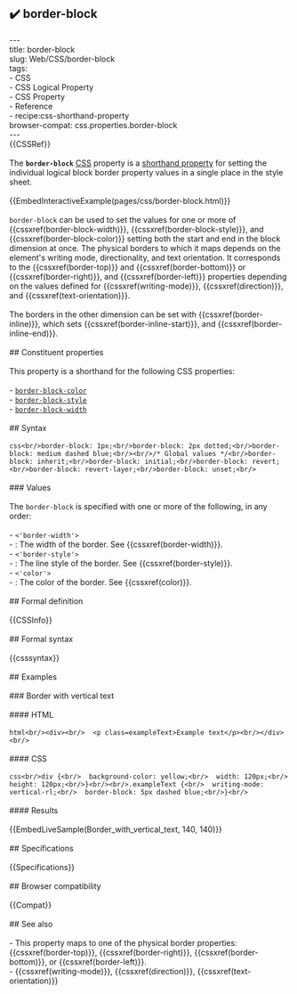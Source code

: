 ## ✔️ border-block 
 ---<br/>title: border-block<br/>slug: Web/CSS/border-block<br/>tags:<br/>  - CSS<br/>  - CSS Logical Property<br/>  - CSS Property<br/>  - Reference<br/>  - recipe:css-shorthand-property<br/>browser-compat: css.properties.border-block<br/>---<br/>{{CSSRef}}<br/><br/>The **`border-block`** [CSS](/en-US/docs/Web/CSS) property is a [shorthand property](/en-US/docs/Web/CSS/Shorthand_properties) for setting the individual logical block border property values in a single place in the style sheet.<br/><br/>{{EmbedInteractiveExample(pages/css/border-block.html)}}<br/><br/>`border-block` can be used to set the values for one or more of {{cssxref(border-block-width)}}, {{cssxref(border-block-style)}}, and {{cssxref(border-block-color)}} setting both the start and end in the block dimension at once. The physical borders to which it maps depends on the element's writing mode, directionality, and text orientation. It corresponds to the {{cssxref(border-top)}} and {{cssxref(border-bottom)}} or {{cssxref(border-right)}}, and {{cssxref(border-left)}} properties depending on the values defined for {{cssxref(writing-mode)}}, {{cssxref(direction)}}, and {{cssxref(text-orientation)}}.<br/><br/>The borders in the other dimension can be set with {{cssxref(border-inline)}}, which sets {{cssxref(border-inline-start)}}, and {{cssxref(border-inline-end)}}.<br/><br/>## Constituent properties<br/><br/>This property is a shorthand for the following CSS properties:<br/><br/>- [`border-block-color`](/en-US/docs/Web/CSS/border-block-color)<br/>- [`border-block-style`](/en-US/docs/Web/CSS/border-block-style)<br/>- [`border-block-width`](/en-US/docs/Web/CSS/border-block-width)<br/><br/>## Syntax<br/><br/>```css<br/>border-block: 1px;<br/>border-block: 2px dotted;<br/>border-block: medium dashed blue;<br/><br/>/* Global values */<br/>border-block: inherit;<br/>border-block: initial;<br/>border-block: revert;<br/>border-block: revert-layer;<br/>border-block: unset;<br/>```<br/><br/>### Values<br/><br/>The `border-block` is specified with one or more of the following, in any order:<br/><br/>- `<'border-width'>`<br/>  - : The width of the border. See {{cssxref(border-width)}}.<br/>- `<'border-style'>`<br/>  - : The line style of the border. See {{cssxref(border-style)}}.<br/>- `<'color'>`<br/>  - : The color of the border. See {{cssxref(color)}}.<br/><br/>## Formal definition<br/><br/>{{CSSInfo}}<br/><br/>## Formal syntax<br/><br/>{{csssyntax}}<br/><br/>## Examples<br/><br/>### Border with vertical text<br/><br/>#### HTML<br/><br/>```html<br/><div><br/>  <p class=exampleText>Example text</p><br/></div><br/>```<br/><br/>#### CSS<br/><br/>```css<br/>div {<br/>  background-color: yellow;<br/>  width: 120px;<br/>  height: 120px;<br/>}<br/><br/>.exampleText {<br/>  writing-mode: vertical-rl;<br/>  border-block: 5px dashed blue;<br/>}<br/>```<br/><br/>#### Results<br/><br/>{{EmbedLiveSample(Border_with_vertical_text, 140, 140)}}<br/><br/>## Specifications<br/><br/>{{Specifications}}<br/><br/>## Browser compatibility<br/><br/>{{Compat}}<br/><br/>## See also<br/><br/>- This property maps to one of the physical border properties: {{cssxref(border-top)}}, {{cssxref(border-right)}}, {{cssxref(border-bottom)}}, or {{cssxref(border-left)}}.<br/>- {{cssxref(writing-mode)}}, {{cssxref(direction)}}, {{cssxref(text-orientation)}}<br/>